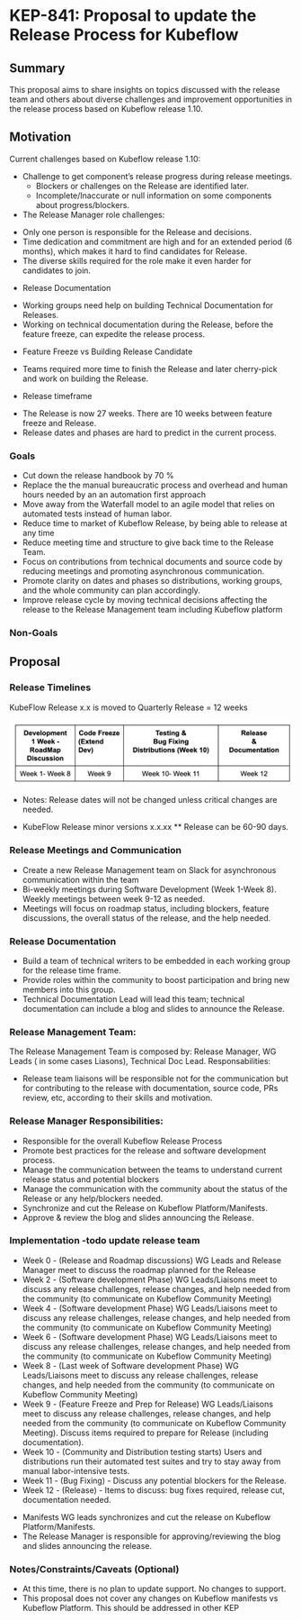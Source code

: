 # KEP-841: Proposal to update the Release Process for Kubeflow

<!--
This is the title of your KEP. Keep it short, simple, and descriptive. A good
title can help communicate what the KEP is and should be considered as part of
any review.
-->

## Summary

This proposal aims to share insights on topics discussed with the release team and others about diverse challenges and improvement opportunities in the release process based on Kubeflow release 1.10.

## Motivation

Current challenges based on Kubeflow release 1.10:
* Challenge to get component’s release progress during release meetings.
    - Blockers or challenges on the Release are identified later.
    -  Incomplete/Inaccurate or null information on some components about progress/blockers.
* The Release Manager role challenges:
- Only one person is responsible for the Release and decisions.
- Time dedication and commitment are high and for an extended period (6 months), which makes it hard to find candidates for Release.
- The diverse skills required for the role make it even harder for candidates to join.
* Release Documentation
- Working groups need help on building Technical Documentation for Releases.
- Working on technical documentation during the Release, before the feature freeze, can expedite the release process.
* Feature Freeze vs Building Release Candidate
- Teams required more time to finish the Release and later cherry-pick and work on building the Release.
* Release timeframe 
- The Release is now 27 weeks. There are 10 weeks between feature freeze and Release. 
- Release dates and phases are hard to predict in the current process.

### Goals

* Cut down the release handbook by 70 %
* Replace the the manual bureaucratic process and overhead and human hours needed by an an automation first approach
* Move away from the Waterfall model to an agile model that relies on automated tests instead of human labor.
* Reduce time to market of Kubeflow Release, by being able to release at any time
* Reduce meeting time and structure to give back time to the Release Team.
* Focus on contributions from technical documents and source code by reducing meetings and promoting asynchronous communication.
* Promote clarity on dates and phases so distributions, working groups, and the whole community can plan accordingly.
* Improve release cycle by moving technical decisions affecting the release to the Release Management team including Kubeflow platform

### Non-Goals

<!--
What is out of scope for this KEP? Listing non-goals helps to focus discussion
and make progress.
-->

## Proposal

### Release Timelines
KubeFlow Release x.x is moved to Quarterly Release = 12 weeks

![alt text](release.png)

* Notes: Release dates will not be changed unless critical changes are needed.

* KubeFlow Release minor versions x.x.xx
** Release can be 60-90 days.

### Release Meetings and Communication
* Create a new Release Management team on Slack for asynchronous communication within the team
* Bi-weekly meetings during Software Development (Week 1-Week 8). Weekly meetings between week 9-12 as needed.
* Meetings will focus on roadmap status, including blockers, feature discussions, the overall status of the release, and the help needed.

### Release Documentation

* Build a team of technical writers to be embedded in each working group for the release time frame. 
* Provide roles within the community to boost participation and bring new members into this group.
* Technical Documentation Lead will lead this team; technical documentation can include a blog and slides to announce the Release.

### Release Management Team: 
The Release Management Team is composed by: Release Manager, WG Leads ( in some cases Liasons), Technical Doc Lead.
Responsabilities:

- Release team liaisons will be responsible not for the communication but for contributing to the release with documentation, source code, PRs review, etc, according to their skills and motivation.

### Release Manager Responsibilities: 
- Responsible for the overall Kubeflow Release Process 
- Promote best practices for the release and software development process.
- Manage the communication between the teams to understand current release status and potential blockers
- Manage the communication with the community about the status of the Release or any help/blockers needed.
- Synchronize and cut the Release on Kubeflow Platform/Manifests.
- Approve & review the blog and slides announcing the Release.


### Implementation -todo update release team
* Week 0 -  (Release and Roadmap discussions) WG Leads and Release Manager meet to discuss the roadmap planned for the Release
* Week 2 - (Software development Phase) WG Leads/Liaisons meet to discuss any release challenges, release changes, and help needed from the community (to communicate on Kubeflow Community Meeting)
* Week 4 - (Software development Phase) WG Leads/Liaisons meet to discuss any release challenges, release changes, and help needed from the community (to communicate on Kubeflow Community Meeting)
* Week 6 - (Software development Phase) WG Leads/Liaisons meet to discuss any release challenges, release changes, and help needed from the community (to communicate on Kubeflow Community Meeting)
* Week 8 - (Last week of Software development Phase) WG Leads/Liaisons meet to discuss any release challenges, release changes, and help needed from the community (to communicate on Kubeflow Community Meeting)
* Week 9 - (Feature Freeze and Prep for Release) WG Leads/Liaisons meet to discuss any release challenges, release changes, and help needed from the community (to communicate on Kubeflow Community Meeting). Discuss items required to prepare for Release (including documentation).
* Week 10 - (Community and Distribution testing starts) Users and distributions run their automated test suites and try to stay away from manual labor-intensive tests.
* Week 11 - (Bug Fixing) - Discuss any potential blockers for the Release.
* Week 12 - (Release) - Items to discuss: bug fixes required, release cut, documentation needed.
- Manifests WG leads synchronizes and cut the release on Kubeflow Platform/Manifests.
- The Release Manager is responsible for approving/reviewing the blog and slides announcing the release.



### Notes/Constraints/Caveats (Optional)

* At this time, there is no plan to update support. No changes to support.
* This proposal does not cover any changes on Kubeflow manifests vs Kubeflow Platform. This should be addressed in other KEP
<!--
What are the caveats to the proposal?
What are some important details that didn't come across above?
Go in to as much detail as necessary here.
This might be a good place to talk about core concepts and how they relate.
-->

